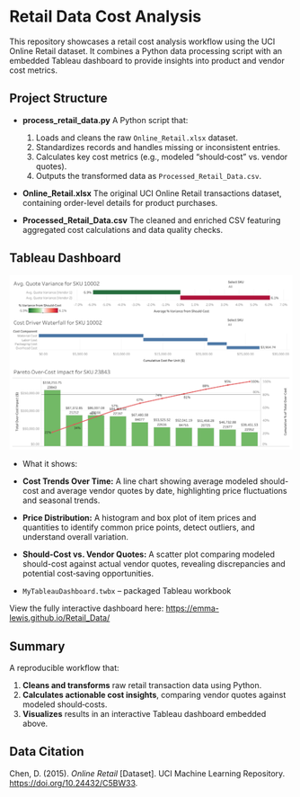 # Retail Data Cost Analysis

This repository showcases a retail cost analysis workflow using the UCI Online Retail dataset. It combines a Python data processing script with an embedded Tableau dashboard to provide insights into product and vendor cost metrics.

## Project Structure

* **process\_retail\_data.py**
  A Python script that:

  1. Loads and cleans the raw `Online_Retail.xlsx` dataset.
  2. Standardizes records and handles missing or inconsistent entries.
  3. Calculates key cost metrics (e.g., modeled “should‑cost” vs. vendor quotes).
  4. Outputs the transformed data as `Processed_Retail_Data.csv`.

* **Online\_Retail.xlsx**
  The original UCI Online Retail transactions dataset, containing order-level details for product purchases.

* **Processed\_Retail\_Data.csv**
  The cleaned and enriched CSV featuring aggregated cost calculations and data quality checks.

## Tableau Dashboard

![Dashboard Preview](tableau_dashboard/preview.png)

 * What it shows:

* **Cost Trends Over Time:** A line chart showing average modeled should-cost and average vendor quotes by date, highlighting price fluctuations and seasonal trends.
* **Price Distribution:** A histogram and box plot of item prices and quantities to identify common price points, detect outliers, and understand overall variation.
* **Should‑Cost vs. Vendor Quotes:** A scatter plot comparing modeled should-cost against actual vendor quotes, revealing discrepancies and potential cost‑saving opportunities.

 * `MyTableauDashboard.twbx` – packaged Tableau workbook

View the fully interactive dashboard here:
https://emma-lewis.github.io/Retail_Data/

## Summary

A reproducible workflow that:

1. **Cleans and transforms** raw retail transaction data using Python.
2. **Calculates actionable cost insights**, comparing vendor quotes against modeled should‑costs.
3. **Visualizes** results in an interactive Tableau dashboard embedded above.

## Data Citation

Chen, D. (2015). *Online Retail* [Dataset]. UCI Machine Learning Repository. https://doi.org/10.24432/C5BW33.
